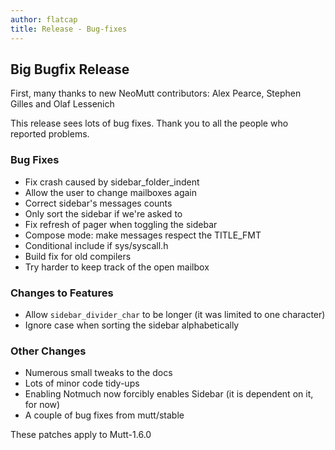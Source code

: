 ```yaml
---
author: flatcap
title: Release - Bug-fixes
---
```


## Big Bugfix Release

First, many thanks to new NeoMutt contributors: Alex Pearce, Stephen Gilles and
Olaf Lessenich

This release sees lots of bug fixes. Thank you to all the people who reported
problems.

### Bug Fixes

- Fix crash caused by sidebar_folder_indent
- Allow the user to change mailboxes again
- Correct sidebar's messages counts
- Only sort the sidebar if we're asked to
- Fix refresh of pager when toggling the sidebar
- Compose mode: make messages respect the TITLE_FMT
- Conditional include if sys/syscall.h
- Build fix for old compilers
- Try harder to keep track of the open mailbox

### Changes to Features

- Allow `sidebar_divider_char` to be longer
  (it was limited to one character)
- Ignore case when sorting the sidebar alphabetically

### Other Changes

- Numerous small tweaks to the docs
- Lots of minor code tidy-ups
- Enabling Notmuch now forcibly enables Sidebar (it is dependent on it, for
  now)
- A couple of bug fixes from mutt/stable

These patches apply to Mutt-1.6.0

